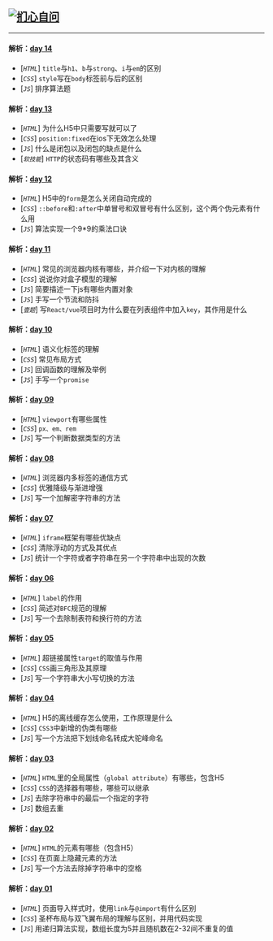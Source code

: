 <h2><a href="https://github.com/pigPEQ/Re-Ask"><img src="Imgs/01.jpg" alt="扪心自问""></a></h2> 
  
---
  
#### 解析：[day 14](https://github.com/pigPEQ/Daily-3Questions/blob/master/14daily-q.md)
- [*`HTML`*] `title`与`h1`、`b`与`strong`、`i`与`em`的区别
- [*`CSS`*] `style`写在`body`标签前与后的区别
- [*`JS`*] 排序算法题


#### 解析：[day 13](https://github.com/pigPEQ/Daily-3Questions/blob/master/13daily-q.md)
- [*`HTML`*] 为什么H5中只需要写就可以了
- [*`CSS`*] `position:fixed`在ios下无效怎么处理
- [*`JS`*] 什么是闭包以及闭包的缺点是什么
- [*`软技能`*] `HTTP`的状态码有哪些及其含义

#### 解析：[day 12](https://github.com/pigPEQ/Daily-3Questions/blob/master/12daily-q.md)
- [*`HTML`*] H5中的`form`是怎么关闭自动完成的
- [*`CSS`*] `::before`和`:after`中单冒号和双冒号有什么区别，这个两个伪元素有什么用
- [*`JS`*] 算法实现一个9*9的乘法口诀

#### 解析：[day 11](https://github.com/pigPEQ/Daily-3Questions/blob/master/11daily-q.md) 
- [*`HTML`*] 常见的浏览器内核有哪些，并介绍一下对内核的理解
- [*`CSS`*] 说说你对盒子模型的理解
- [*`JS`*] 简要描述一下js有哪些内置对象
- [*`JS`*] 手写一个节流和防抖
- [*`壹题`*] 写`React/vue`项目时为什么要在列表组件中加入`key`，其作用是什么


#### 解析：[day 10](https://github.com/pigPEQ/Daily-3Questions/blob/master/10daily-q.md) 
- [*`HTML`*] 语义化标签的理解
- [*`CSS`*] 常见布局方式
- [*`JS`*] 回调函数的理解及举例
- [*`JS`*] 手写一个`promise` 

#### 解析：[day 09](https://github.com/pigPEQ/Daily-3Questions/blob/master/09daily-q.md)
- [*`HTML`*] `viewport`有哪些属性
- [*`CSS`*] `px、em、rem`
- [*`JS`*] 写一个判断数据类型的方法

#### 解析：[day 08](https://github.com/pigPEQ/Daily-3Questions/blob/master/08daily-q.md)
- [*`HTML`*] 浏览器内多标签的通信方式
- [*`CSS`*] 优雅降级与渐进增强
- [*`JS`*] 写一个加解密字符串的方法
  
#### 解析：[day 07](https://github.com/pigPEQ/Daily-3Questions/blob/master/07daily-q.md)
- [*`HTML`*] `iframe`框架有哪些优缺点
- [*`CSS`*] 清除浮动的方式及其优点
- [*`JS`*] 统计一个字符或者字符串在另一个字符串中出现的次数
  
#### 解析：[day 06](https://github.com/pigPEQ/Daily-3Questions/blob/master/06daily-q.md)
- [*`HTML`*] `label`的作用
- [*`CSS`*] 简述对`BFC`规范的理解
- [*`JS`*] 写一个去除制表符和换行符的方法
  
#### 解析：[day 05](https://github.com/pigPEQ/Daily-3Questions/blob/master/05daily-q.md)
- [*`HTML`*] 超链接属性`target`的取值与作用
- [*`CSS`*] `CSS`画三角形及其原理
- [*`JS`*] 写一个字符串大小写切换的方法
  
#### 解析：[day 04](https://github.com/pigPEQ/Daily-3Questions/blob/master/04daily-q.md)
- [*`HTML`*] H5的离线缓存怎么使用，工作原理是什么
- [*`CSS`*] `CSS3`中新增的伪类有哪些
- [*`JS`*] 写一个方法把下划线命名转成大驼峰命名
  
#### 解析：[day 03](https://github.com/pigPEQ/Daily-3Questions/blob/master/03daily-q.md)
- [*`HTML`*] `HTML`里的全局属性（`global attribute`）有哪些，包含H5
- [*`CSS`*] `CSS`的选择器有哪些，哪些可以继承
- [*`JS`*] 去除字符串中的最后一个指定的字符
- [*`JS`*] 数组去重
  
#### 解析：[day 02](https://github.com/pigPEQ/Daily-3Questions/blob/master/02daily-q.md)
- [*`HTML`*] `HTML`的元素有哪些（包含H5）
- [*`CSS`*] 在页面上隐藏元素的方法
- [*`JS`*] 写一个方法去除掉字符串中的空格
  
#### 解析：[day 01](https://github.com/pigPEQ/Daily-3Questions/blob/master/01daily-q.md)
- [*`HTML`*] 页面导入样式时，使用`link`与`@import`有什么区别
- [*`CSS`*] 圣杯布局与双飞翼布局的理解与区别，并用代码实现
- [*`JS`*] 用递归算法实现，数组长度为5并且随机数在2-32间不重复的值
